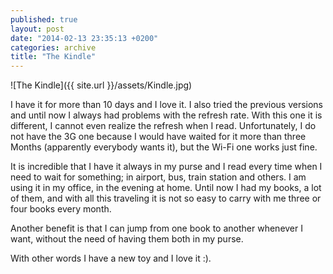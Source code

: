 ```yaml
---
published: true
layout: post
date: "2014-02-13 23:35:13 +0200"
categories: archive
title: "The Kindle"
---
```


![The Kindle]({{ site.url }}/assets/Kindle.jpg)

I have it for more than 10 days and I love it. I also tried the previous versions and until now I always had problems with the refresh rate. With this one it is different, I cannot even realize the refresh when I read. Unfortunately, I do not have the 3G one because I would have waited for it more than three Months (apparently everybody wants it), but the Wi-Fi one works just fine.

It is incredible that I have it always in my purse and I read every time when I need to wait for something; in airport, bus, train station and others. I am using it in my office, in the evening at home. Until now I had my books, a lot of them, and with all this traveling it is not so easy to carry with me three or four books every month.

Another benefit is that I can jump from one book to another whenever I want, without the need of having them both in my purse.

With other words I have a new toy and I love it :).

